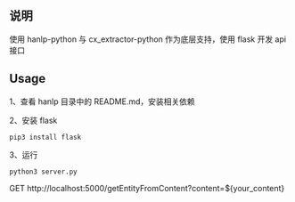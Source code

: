 ## 说明

使用 hanlp-python 与 cx_extractor-python 作为底层支持，使用 flask 开发 api 接口

## Usage

1、查看 hanlp 目录中的 README.md，安装相关依赖

2、安装 flask

```
pip3 install flask
```

3、运行
```
python3 server.py
```

GET http://localhost:5000/getEntityFromContent?content=${your_content}